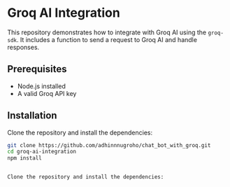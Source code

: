 # Groq AI Integration

This repository demonstrates how to integrate with Groq AI using the `groq-sdk`. It includes a function to send a request to Groq AI and handle responses.

## Prerequisites

- Node.js installed
- A valid Groq API key

## Installation

Clone the repository and install the dependencies:

```bash
git clone https://github.com/adhinnnugroho/chat_bot_with_groq.git
cd groq-ai-integration
npm install


Clone the repository and install the dependencies:
